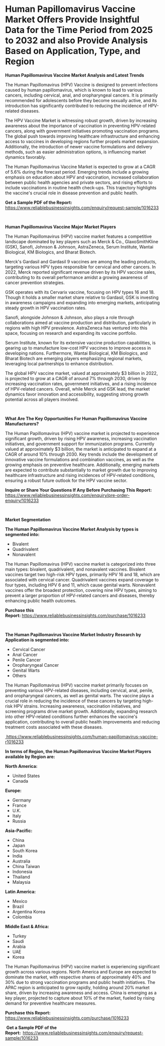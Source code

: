 <p><h1>Human Papillomavirus Vaccine Market Offers Provide Insightful Data for the Time Period from 2025 to 2032 and also Provide Analysis Based on Application, Type, and Region</h1></p><p><strong>Human Papillomavirus Vaccine Market Analysis and Latest Trends</strong></p>
<p><p>The Human Papillomavirus (HPV) Vaccine is designed to prevent infections caused by human papillomavirus, which is known to lead to various cancers, including cervical, anal, and oropharyngeal cancers. It is primarily recommended for adolescents before they become sexually active, and its introduction has significantly contributed to reducing the incidence of HPV-related diseases.</p><p>The HPV Vaccine Market is witnessing robust growth, driven by increasing awareness about the importance of vaccination in preventing HPV-related cancers, along with government initiatives promoting vaccination programs. The global push towards improving healthcare infrastructure and enhancing access to vaccines in developing regions further propels market expansion. Additionally, the introduction of newer vaccine formulations and delivery methods, such as easier administration options, is influencing market dynamics favorably.</p><p>The Human Papillomavirus Vaccine Market is expected to grow at a CAGR of 5.6% during the forecast period. Emerging trends include a growing emphasis on education about HPV and vaccination, increased collaboration between public health agencies and private sectors, and rising efforts to include vaccinations in routine health check-ups. This trajectory highlights the vaccine's crucial role in disease prevention and public health.</p></p>
<p><strong>Get a Sample PDF of the Report:&nbsp;</strong> <a href="https://www.reliablebusinessinsights.com/enquiry/request-sample/1016233?utm_campaign=3310&utm_medium=2&utm_source=Github&utm_content=ia&utm_term=19042025&utm_id=human-papillomavirus-vaccine">https://www.reliablebusinessinsights.com/enquiry/request-sample/1016233</a></p>
<p>&nbsp;</p>
<p><strong>Human Papillomavirus Vaccine Major Market Players</strong></p>
<p><p>The Human Papillomavirus (HPV) vaccine market features a competitive landscape dominated by key players such as Merck & Co., GlaxoSmithKline (GSK), Sanofi, Johnson & Johnson, AstraZeneca, Serum Institute, Wantai Biological, KM Biologics, and Bharat Biotech. </p><p>Merck's Gardasil and Gardasil 9 vaccines are among the leading products, targeting various HPV types responsible for cervical and other cancers. In 2022, Merck reported significant revenue driven by its HPV vaccine sales, contributing to its overall performance amidst a growing awareness of cancer prevention strategies.</p><p>GSK operates with its Cervarix vaccine, focusing on HPV types 16 and 18. Though it holds a smaller market share relative to Gardasil, GSK is investing in awareness campaigns and expanding into emerging markets, anticipating steady growth in HPV vaccination rates.</p><p>Sanofi, alongside Johnson & Johnson, also plays a role through collaborations aimed at vaccine production and distribution, particularly in regions with high HPV prevalence. AstraZeneca has ventured into this space, focusing on research and expanding its vaccine portfolio.</p><p>Serum Institute, known for its extensive vaccine production capabilities, is gearing up to manufacture low-cost HPV vaccines to improve access in developing nations. Furthermore, Wantai Biological, KM Biologics, and Bharat Biotech are emerging players emphasizing regional markets, leveraging local partnerships to enhance distribution.</p><p>The global HPV vaccine market, valued at approximately $3 billion in 2022, is projected to grow at a CAGR of around 7% through 2030, driven by increasing vaccination rates, government initiatives, and a rising incidence of HPV-related cancers. Overall, while Merck and GSK lead, the market dynamics favor innovation and accessibility, suggesting strong growth potential across all players involved.</p></p>
<p>&nbsp;</p>
<p><strong>What Are The Key Opportunities For Human Papillomavirus Vaccine Manufacturers?</strong></p>
<p><p>The Human Papillomavirus (HPV) vaccine market is projected to experience significant growth, driven by rising HPV awareness, increasing vaccination initiatives, and government support for immunization programs. Currently valued at approximately $3 billion, the market is anticipated to expand at a CAGR of around 10% through 2030. Key trends include the development of innovative vaccine formulations and combination vaccines, as well as the growing emphasis on preventive healthcare. Additionally, emerging markets are expected to contribute substantially to market growth due to improving healthcare infrastructure and rising incidences of HPV-related conditions, ensuring a robust future outlook for the HPV vaccine sector.</p></p>
<p><strong>Inquire or Share Your Questions If Any Before Purchasing This Report:</strong> <a href="https://www.reliablebusinessinsights.com/enquiry/pre-order-enquiry/1016233?utm_campaign=3310&utm_medium=2&utm_source=Github&utm_content=ia&utm_term=19042025&utm_id=human-papillomavirus-vaccine">https://www.reliablebusinessinsights.com/enquiry/pre-order-enquiry/1016233</a></p>
<p>&nbsp;</p>
<p><strong>Market Segmentation</strong></p>
<p><strong>The Human Papillomavirus Vaccine Market Analysis by types is segmented into:</strong></p>
<p><ul><li>Bivalent</li><li>Quadrivalent</li><li>Nonavalent</li></ul></p>
<p><p>The Human Papillomavirus (HPV) vaccine market is categorized into three main types: bivalent, quadrivalent, and nonavalent vaccines. Bivalent vaccines target two high-risk HPV types, primarily HPV 16 and 18, which are associated with cervical cancer. Quadrivalent vaccines expand coverage to four types, including HPV 6 and 11, which cause genital warts. Nonavalent vaccines offer the broadest protection, covering nine HPV types, aiming to prevent a larger proportion of HPV-related cancers and diseases, thereby enhancing public health outcomes.</p></p>
<p><strong>Purchase this Report:&nbsp;</strong><a href="https://www.reliablebusinessinsights.com/purchase/1016233?utm_campaign=3310&utm_medium=2&utm_source=Github&utm_content=ia&utm_term=19042025&utm_id=human-papillomavirus-vaccine">https://www.reliablebusinessinsights.com/purchase/1016233</a></p>
<p>&nbsp;</p>
<p><strong>The Human Papillomavirus Vaccine Market Industry Research by Application is segmented into:</strong></p>
<p><ul><li>Cervical Cancer</li><li>Anal Cancer</li><li>Penile Cancer</li><li>Oropharyngeal Cancer</li><li>Genital Warts</li><li>Others</li></ul></p>
<p><p>The Human Papillomavirus (HPV) vaccine market primarily focuses on preventing various HPV-related diseases, including cervical, anal, penile, and oropharyngeal cancers, as well as genital warts. The vaccine plays a crucial role in reducing the incidence of these cancers by targeting high-risk HPV strains. Increasing awareness, vaccination initiatives, and screening programs drive market growth. Additionally, expanding research into other HPV-related conditions further enhances the vaccine's application, contributing to overall public health improvements and reducing treatment costs associated with these diseases.</p></p>
<p><a href="https://www.reliablebusinessinsights.com/human-papillomavirus-vaccine-r1016233?utm_campaign=3310&utm_medium=2&utm_source=Github&utm_content=ia&utm_term=19042025&utm_id=human-papillomavirus-vaccine">&nbsp;https://www.reliablebusinessinsights.com/human-papillomavirus-vaccine-r1016233</a></p>
<p><strong>In terms of Region, the Human Papillomavirus Vaccine Market Players available by Region are:</strong></p>
<p>
    <p> <strong> North America: </strong>
        <ul>
            <li>United States</li>
            <li>Canada</li>
        </ul>
        </p> 
    <p> <strong> Europe: </strong>
        <ul>
            <li>Germany</li>
            <li>France</li>
            <li>U.K.</li>
            <li>Italy</li>
            <li>Russia</li>
        </ul>
        </p> 
    <p> <strong> Asia-Pacific: </strong>
        <ul>
            <li>China</li>
            <li>Japan</li>
            <li>South Korea</li>
            <li>India</li>
            <li>Australia</li>
            <li>China Taiwan</li>
            <li>Indonesia</li>
            <li>Thailand</li>
            <li>Malaysia</li>
        </ul>
        </p> 
    <p> <strong> Latin America: </strong>
        <ul>
            <li>Mexico</li>
            <li>Brazil</li>
            <li>Argentina Korea</li>
            <li>Colombia</li>
        </ul>
        </p> 
    <p> <strong> Middle East & Africa: </strong>
        <ul>
            <li>Turkey</li>
            <li>Saudi</li>
            <li>Arabia</li>
            <li>UAE</li>
            <li>Korea</li>
        </ul>
    </p>
    </p>
<p><p>The Human Papillomavirus (HPV) vaccine market is experiencing significant growth across various regions. North America and Europe are expected to dominate the market, with respective shares of approximately 40% and 30% due to strong vaccination programs and public health initiatives. The APAC region is anticipated to grow rapidly, holding around 20% market share, driven by increasing awareness and access. China is emerging as a key player, projected to capture about 10% of the market, fueled by rising demand for preventive healthcare measures.</p></p>
<p><strong>Purchase this Report: </strong><a href="https://www.reliablebusinessinsights.com/purchase/1016233?utm_campaign=3310&utm_medium=2&utm_source=Github&utm_content=ia&utm_term=19042025&utm_id=human-papillomavirus-vaccine">https://www.reliablebusinessinsights.com/purchase/1016233</a></p>
<p>&nbsp;<strong>Get a Sample PDF of the Report:&nbsp;&nbsp;</strong><a href="https://www.reliablebusinessinsights.com/enquiry/request-sample/1016233?utm_campaign=3310&utm_medium=2&utm_source=Github&utm_content=ia&utm_term=19042025&utm_id=human-papillomavirus-vaccine">https://www.reliablebusinessinsights.com/enquiry/request-sample/1016233</a></p>
<p><strong></strong></p>
<p><p></p><p></p><p></p></p>